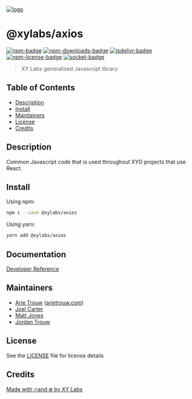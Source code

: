 [![logo][]](https://xylabs.com)

# @xylabs/axios

[![npm-badge][]][npm-link]
[![npm-downloads-badge][]][npm-link]
[![jsdelivr-badge][]][jsdelivr-link]
[![npm-license-badge][]](LICENSE)
[![socket-badge][]][socket-link]

> XY Labs generalized Javascript library 

## Table of Contents

-   [Description](#description)
-   [Install](#install)
-   [Maintainers](#maintainers)
-   [License](#license)
-   [Credits](#credits)

## Description

Common Javascript code that is used throughout XYO projects that use React.

## Install

Using npm:

```sh
npm i --save @xylabs/axios
```

Using yarn:

```sh
yarn add @xylabs/axios
```

## Documentation
[Developer Reference](https://xylabs.github.io/sdk-js)

## Maintainers

-   [Arie Trouw](https://github.com/arietrouw) ([arietrouw.com](https://arietrouw.com))
-   [Joel Carter](https://github.com/JoelBCarter)
-   [Matt Jones](https://github.com/jonesmac)
-   [Jordan Trouw](https://github.com/jordantrouw)

## License

See the [LICENSE](LICENSE) file for license details

## Credits

[Made with 🔥and ❄️ by XY Labs](https://xylabs.com)

[logo]: https://cdn.xy.company/img/brand/XYPersistentCompany_Logo_Icon_Colored.svg

[npm-badge]: https://img.shields.io/npm/v/@xylabs/axios.svg
[npm-link]: https://www.npmjs.com/package/@xylabs/axios

[npm-downloads-badge]: https://img.shields.io/npm/dw/@xylabs/axios
[npm-license-badge]: https://img.shields.io/npm/l/@xylabs/axios

[jsdelivr-badge]: https://data.jsdelivr.com/v1/package/npm/@xylabs/axios/badge
[jsdelivr-link]: https://www.jsdelivr.com/package/npm/@xylabs/axios

[socket-badge]: https://socket.dev/api/badge/npm/package/@xylabs/axios
[socket-link]: https://socket.dev/npm/package/@xylabs/axios